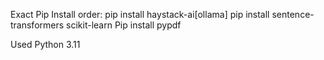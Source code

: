 Exact Pip Install order:
    pip install haystack-ai[ollama]
    pip install sentence-transformers scikit-learn
    Pip install pypdf

Used Python 3.11